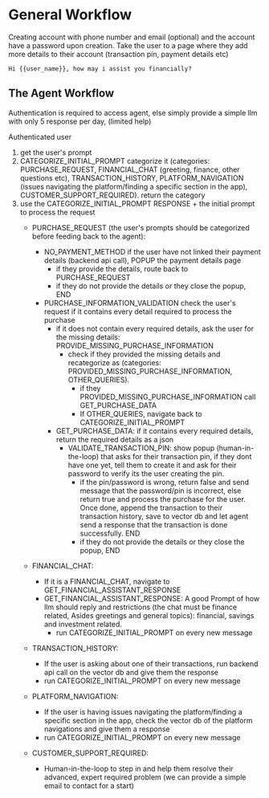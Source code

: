 # General Workflow

Creating account with phone number and email (optional) and the account have a password
upon creation. Take the user to a page where they add more details to their account (transaction pin, payment details etc)

`Hi {{user_name}}, how may i assist you financially?`

## The Agent Workflow 

Authentication is required to access agent, else simply provide a simple llm with only 5 response per day, (limited help)

Authenticated user
1. get the user's prompt
2. CATEGORIZE_INITIAL_PROMPT categorize it (categories: PURCHASE_REQUEST, FINANCIAL_CHAT (greeting, finance, other questions etc), TRANSACTION_HISTORY, PLATFORM_NAVIGATION (issues navigating the platform/finding a specific section in the app), CUSTOMER_SUPPORT_REQUIRED). return the category
3. use the CATEGORIZE_INITIAL_PROMPT RESPONSE + the initial prompt to process the request
    * PURCHASE_REQUEST (the user's prompts should be categorized before feeding back to the agent): 
        * NO_PAYMENT_METHOD if the user have not linked their payment details (backend api call), POPUP the payment details page
            * if they provide the details, route back to PURCHASE_REQUEST
            * if they do not provide the details or they close the popup, END
        * PURCHASE_INFORMATION_VALIDATION check the user's request if it contains every detail required to process the purchase
            * if it does not contain every required details, ask the user for the missing details: PROVIDE_MISSING_PURCHASE_INFORMATION
                * check if they provided the missing details and  recategorize as (categories: PROVIDED_MISSING_PURCHASE_INFORMATION, OTHER_QUERIES).   
                    * if they PROVIDED_MISSING_PURCHASE_INFORMATION call GET_PURCHASE_DATA
                    * If OTHER_QUERIES, navigate back to CATEGORIZE_INITIAL_PROMPT
            * GET_PURCHASE_DATA: if it contains every required details, return the required details as a json
                *  VALIDATE_TRANSACTION_PIN: show popup (human-in-the-loop) that asks for their transaction pin, if they dont have one yet, tell them to create it and ask for their password to verify its the user creating the pin.
                    * if the pin/password is wrong, return false and send message that the password/pin is incorrect, else return true and process the purchase for the user. Once done, append the transaction to their transaction history, save to vector db and let agent send a response that the transaction is done successfully. END
                    * if they do not provide the details or they close the popup, END

    * FINANCIAL_CHAT:
        * If it is a FINANCIAL_CHAT, navigate to GET_FINANCIAL_ASSISTANT_RESPONSE
        * GET_FINANCIAL_ASSISTANT_RESPONSE: A good Prompt of how llm should reply and restrictions (the chat must be finance related, Asides greetings and general topics): financial, savings and investment related.
            * run CATEGORIZE_INITIAL_PROMPT on every new message

    * TRANSACTION_HISTORY: 
        * If the user is asking about one of their transactions, run backend api call on the vector db and give them the response
        * run CATEGORIZE_INITIAL_PROMPT on every new message
    
    * PLATFORM_NAVIGATION:
        * If the user is having issues navigating the platform/finding a specific section in the app, check the vector db of the platform navigations and give them a response
        * run CATEGORIZE_INITIAL_PROMPT on every new message

    * CUSTOMER_SUPPORT_REQUIRED:
        * Human-in-the-loop to step in and help them resolve their advanced, expert required problem (we can provide a simple email to contact for a start)
